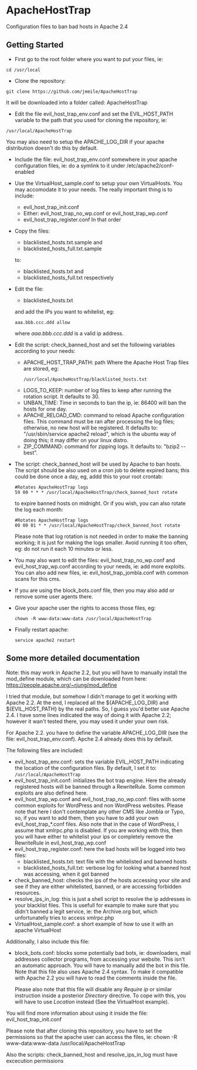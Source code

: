 # ApacheHostTrap
Configuration files to ban bad hosts in Apache 2.4

## Getting Started
* First go to the root folder where you want to put your files, ie:
```
cd /usr/local
```

* Clone the repository:
```
git clone https://github.com/jmeile/ApacheHostTrap
```
  It will be downloaded into a folder called: ApacheHostTrap

* Edit the file evil_host_trap_env.conf and set the EVIL_HOST_PATH variable to
  the path that you used for cloning the repository, ie:
```
/usr/local/ApacheHostTrap
```
  You may also need to setup the APACHE_LOG_DIR if your apache distribution
  doesn't do this by default.

* Include the file: evil_host_trap_env.conf somewhere in your apache
  configuration files, ie: do a symlink to it under /etc/apache2/conf-enabled

* Use the VirtualHost_sample.conf to setup your own VirtualHosts. You may
  accomodate it to your needs. The really important thing is to include:
  * evil_host_trap_init.conf
  * Either: evil_host_trap_no_wp.conf or evil_host_trap_wp.conf
  * evil_host_trap_register.conf
  In that order

* Copy the files:
  * blacklisted_hosts.txt.sample and
  * blacklisted_hosts_full.txt.sample

  to:
  * blacklisted_hosts.txt and
  * blacklisted_hosts_full.txt respectively

* Edit the file:
  * blacklisted_hosts.txt

  and add the IPs you want to whitelist, eg:

  `aaa.bbb.ccc.ddd allow`

  where *aaa.bbb.ccc.ddd* is a valid ip address.

* Edit the script: check_banned_host and set the following variables according
  to your needs:
  * APACHE_HOST_TRAP_PATH: path Where the Apache Host Trap files are stored, eg:
    ```
    /usr/local/ApacheHostTrap/blacklisted_hosts.txt
    ```
  * LOGS_TO_KEEP: number of log files to keep after running the rotation script.
    It defaults to 30.
  * UNBAN_TIME: Time in seconds to ban the ip, ie: 86400 will ban the hosts for
    one day.
  * APACHE_RELOAD_CMD: command to reload Apache configuration files. This command
    must be ran after processing the log files; otherwise, no new host will be
    registered. It defaults to: "/usr/sbin/service apache2 reload", which is the
    ubuntu way of doing this; it may differ on your linux distro.
  * ZIP_COMMAND: command for zipping logs. It defaults to: "bzip2 --best". 

* The script: check_banned_host will be used by Apache to ban hosts. The script
  should be also used on a cron job to delete expired bans; this could be done
  once a day, eg, addd this to your root crontab:
  ```
  #Rotates ApacheHostTrap logs
  59 00 * * * /usr/local/ApacheHostTrap/check_banned_host rotate
  ```
  to expire banned hosts on midnight. Or if you wish, you can also rotate the
  log each month:
  ```
  #Rotates ApacheHostTrap logs
  00 00 01 * * /usr/local/ApacheHostTrap/check_banned_host rotate
  ```
  Please note that log rotation is not needed in order to make the banning
  working; it is just for making the logs smaller. Avoid running it too often,
  eg: do not run it each 10 minutes or less.

* You may also want to edit the files: evil_host_trap_no_wp.conf and
  evil_host_trap_wp.conf according to your needs, ie: add more exploits. You can
  also add new files, ie: evil_host_trap_jombla.conf with common scans for this
  cms.

* If you are using the block_bots.conf file, then you may also add or remove
  some user agents there.

* Give your apache user the rights to access those files, eg:

  `chown -R www-data:www-data /usr/local/ApacheHostTrap`

* Finally restart apache:

  `service apache2 restart`

## Some more detailed documentation
Note: this may work in Apache 2.2, but you will have to manually install the
mod_define module, which can be downloaded from here:
https://people.apache.org/~rjung/mod_define

I tried that module, but somehow I didn't manage to get it working with Apache
2.2. At the end, I replaced all the ${APACHE_LOG_DIR} and ${EVIL_HOST_PATH}
by the real paths. So, I guess you'd better use Apache 2.4. I have some lines
indicated the way of doing it with Apache 2.2; however it wan't tested there,
you may used it under your own risk.

For Apache 2.2. you have to define the variable APACHE_LOG_DIR (see the file:
evil_host_trap_env.conf). Apche 2.4 already does this by default.

The following files are included:
* evil_host_trap_env.conf: sets the variable EVIL_HOST_PATH indicating the
  location of the configuration files. By default, I set it to:
  ```/usr/local/ApacheHostTrap```
* evil_host_trap_init.conf: initializes the bot trap engine. Here the already
  registered hosts will be banned through a RewriteRule. Some common exploits are
  also defined here.
* evil_host_trap_wp.conf and evil_host_trap_no_wp.conf: files with some common
  exploits for WordPress and non WordPress websites. Please note that here I
  don't contemplate any other CMS like Jombla or Typo, so, if you want to add
  them, then you have to add your own evil_host_trap_\*.conf files. Also note
  that in the case of WordPress, I assume that xmlrpc.php is disabled. If you
  are working with this, then you will have either to whitelist your ips or
  completely remove the RewriteRule in evil_host_trap_wp.conf
* evil_host_trap_register.conf: here the bad hosts will be logged into two
  files:
  * blacklisted_hosts.txt: text file with the whitelisted and banned hosts 
  * blacklisted_hosts_full.txt: verbose log for looking what a banned host was
    accessing, when it got banned
* check_banned_host: checks the ips of the hosts accessing your site and see if
  they are either whitelisted, banned, or are accessing forbidden resources.
* resolve_ips_in_log: this is just a shell script to resolve the ip addresses in
  your blacklist files. This is usefull for example to make sure that you didn't 
  banned a legit service, ie: the Archive.org bot, which unfortunatelly tries to
  access xmlrpc.php
* VirtualHost_sample.conf: a short example of how to use it with an apache
  VirtualHost
  
Additionally, I also include this file:
* block_bots.conf: blocks some potentially bad bots, ie: downloaders, mail
  addresses collector programs, from accessing your website. This isn't an
  automatic approach. You will have to manually add the bot in this file. Note
  that this file also uses Apache 2.4 syntax. To make it compatible with Apache
  2.2 you will have to read the comments inside the file.

  Please also note that this file will disable any *Require ip* or similar
  instruction inside a posterior *Directory* directive. To cope with this, you
  will have to use *Location* instead (See the VirtualHost example).

You will find more information about using it inside the file:
evil_host_trap_init.conf

Please note that after cloning this repository, you have to set the permissions
so that the apache user can access the files, ie:
chown -R www-data:www-data /usr/local/ApacheHostTrap

Also the scripts: check_banned_host and resolve_ips_in_log must have excecution
permissions
